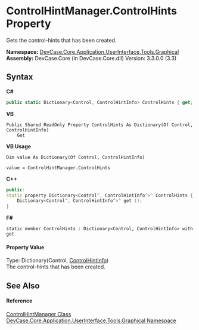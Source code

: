 # ControlHintManager.ControlHints Property 
 

Gets the control-hints that has been created.

**Namespace:**&nbsp;<a href="N_DevCase_Core_Application_UserInterface_Tools_Graphical">DevCase.Core.Application.UserInterface.Tools.Graphical</a><br />**Assembly:**&nbsp;DevCase.Core (in DevCase.Core.dll) Version: 3.3.0.0 (3.3)

## Syntax

**C#**<br />
``` C#
public static Dictionary<Control, ControlHintInfo> ControlHints { get; }
```

**VB**<br />
``` VB
Public Shared ReadOnly Property ControlHints As Dictionary(Of Control, ControlHintInfo)
	Get
```

**VB Usage**<br />
``` VB Usage
Dim value As Dictionary(Of Control, ControlHintInfo)

value = ControlHintManager.ControlHints

```

**C++**<br />
``` C++
public:
static property Dictionary<Control^, ControlHintInfo^>^ ControlHints {
	Dictionary<Control^, ControlHintInfo^>^ get ();
}
```

**F#**<br />
``` F#
static member ControlHints : Dictionary<Control, ControlHintInfo> with get

```


#### Property Value
Type: Dictionary(Control, <a href="T_DevCase_Core_Application_UserInterface_ControlHintInfo">ControlHintInfo</a>)<br />The control-hints that has been created.

## See Also


#### Reference
<a href="T_DevCase_Core_Application_UserInterface_Tools_Graphical_ControlHintManager">ControlHintManager Class</a><br /><a href="N_DevCase_Core_Application_UserInterface_Tools_Graphical">DevCase.Core.Application.UserInterface.Tools.Graphical Namespace</a><br />